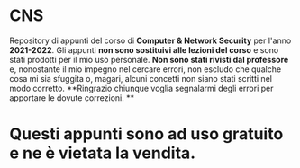 # CNS
Repository di appunti del corso di **Computer &amp;  Network Security** per l'anno **2021-2022**.
Gli appunti **non sono sostituivi alle lezioni del corso** e sono stati prodotti per il mio uso personale. 
**Non sono stati rivisti dal professore** e, nonostante il mio impegno nel cercare errori, non escludo che qualche cosa mi sia sfuggita o, magari, alcuni concetti non siano stati scritti nel modo corretto.
**Ringrazio chiunque voglia segnalarmi degli errori per apportare le dovute correzioni. **

# Questi appunti sono ad uso gratuito e ne è vietata la vendita.

